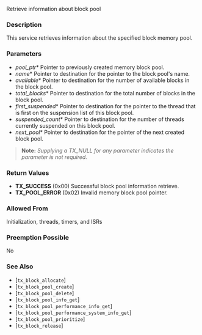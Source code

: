 Retrieve information about block pool

### Description

This service retrieves information about the specified block memory pool.

### Parameters

- *pool_ptr**	Pointer to previously created memory block pool.
- *name**	Pointer to destination for the pointer to the block pool's name.
- *available**	Pointer to destination for the number of available blocks in the block pool.
- *total_blocks**	Pointer to destination for the total number of blocks in the block pool.
- *first_suspended**	Pointer to destination for the pointer to the thread that is first on the suspension list of this block pool.
- *suspended_count**	Pointer to destination for the number of threads currently suspended on this block pool.
- *next_pool**	Pointer to destination for the pointer of the next created block pool.

> **Note:** *Supplying a TX_NULL for any parameter indicates the parameter is not required.*

### Return Values

- **TX_SUCCESS** (0x00) Successful block pool information retrieve.
- **TX_POOL_ERROR** (0x02) Invalid memory block pool pointer.

### Allowed From

Initialization, threads, timers, and ISRs

### Preemption Possible

No

### See Also

- [`tx_block_allocate`]
- [`tx_block_pool_create`]
- [`tx_block_pool_delete`]
- [`tx_block_pool_info_get`]
- [`tx_block_pool_performance_info_get`]
- [`tx_block_pool_performance_system_info_get`]
- [`tx_block_pool_prioritize`]
- [`tx_block_release`]

